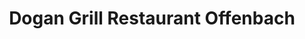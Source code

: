 ---
title: "Dogan Grill Restaurant Offenbach"
url: /offenbach-an-der-queich/dogan-grill-restaurant-offenbach/
---